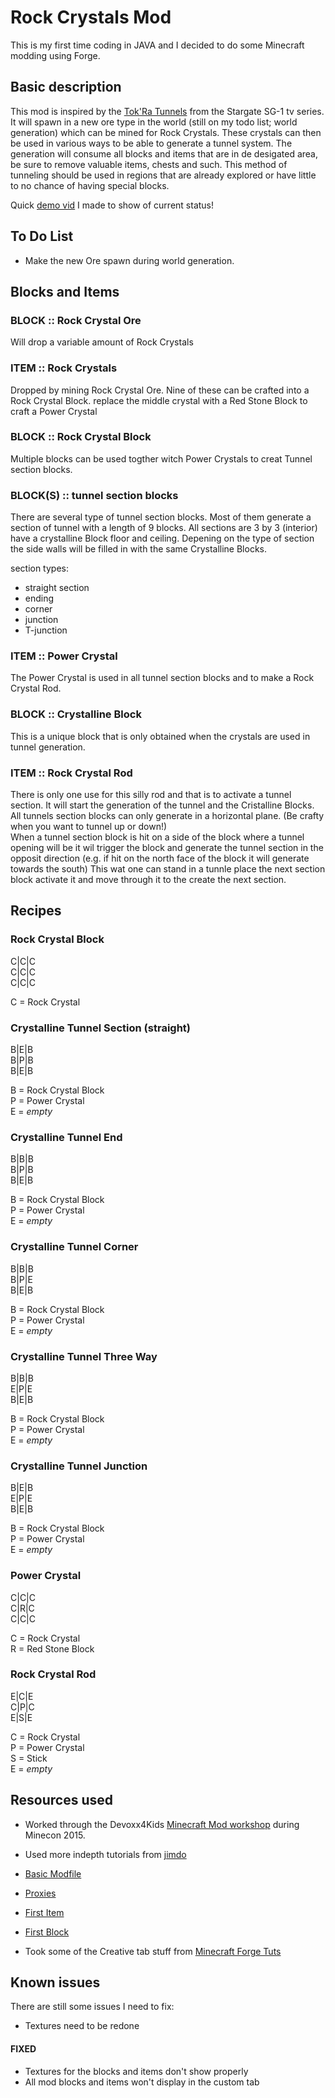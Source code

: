 # Rock Crystals Mod
This is my first time coding in JAVA and I decided to do some Minecraft modding using Forge.

## Basic description
This mod is inspired by the [Tok'Ra Tunnels](http://stargate.wikia.com/wiki/Tok'ra_tunnel) from the Stargate SG-1 tv series.
It will spawn in a new ore type in the world (still on my todo list; world generation) which can be mined for Rock Crystals.
These crystals can then be used in various ways to be able to generate a tunnel system. The generation will consume all blocks and items that are in de desigated area, be sure to remove valuable items, chests and such. This method of tunneling should be used in regions that are already explored or have little to no chance of having special blocks.

Quick [demo vid](https://youtu.be/Ggz6RaoXq9g) I made to show of current status!

## To Do List
- Make the new Ore spawn during world generation.

## Blocks and Items

### BLOCK :: Rock Crystal Ore
Will drop a variable amount of Rock Crystals

### ITEM :: Rock Crystals
Dropped by mining Rock Crystal Ore. Nine of these can be crafted into a Rock Crystal Block. replace the middle crystal with a Red Stone Block to craft a Power Crystal

### BLOCK :: Rock Crystal Block
Multiple blocks can be used togther witch Power Crystals to creat Tunnel section blocks.

### BLOCK(S) :: tunnel section blocks
There are several type of tunnel section blocks. Most of them generate a section of tunnel with a length of 9 blocks. All sections are 3 by 3 (interior) have a crystalline Block floor and ceiling. Depening on the type of section the side walls will be filled in with the same Crystalline Blocks.  

section types:
- straight section
- ending
- corner
- junction
- T-junction

### ITEM :: Power Crystal
The Power Crystal is used in all tunnel section blocks and to make a Rock Crystal Rod.

### BLOCK :: Crystalline Block
This is a unique block that is only obtained when the crystals are used in tunnel generation.

### ITEM :: Rock Crystal Rod
There is only one use for this silly rod and that is to activate a tunnel section. It will start the generation of the tunnel and the Cristalline Blocks. All tunnels section blocks can only generate in a horizontal plane. (Be crafty when you want to tunnel up or down!)  
When a tunnel section block is hit on a side of the block where a tunnel opening will be it wil trigger the block and generate the tunnel section in the opposit direction (e.g. if hit on the north face of the block it will generate towards the south) This wat one can stand in a tunnle place the next section block activate it and move through it to the create the next section.

## Recipes

### Rock Crystal Block
C|C|C  
C|C|C  
C|C|C  

C = Rock Crystal

### Crystalline Tunnel Section (straight)
B|E|B  
B|P|B  
B|E|B  

B = Rock Crystal Block  
P = Power Crystal  
E = *empty*  

### Crystalline Tunnel End
B|B|B  
B|P|B  
B|E|B  

B = Rock Crystal Block  
P = Power Crystal  
E = *empty*  

### Crystalline Tunnel Corner
B|B|B  
B|P|E  
B|E|B  

B = Rock Crystal Block  
P = Power Crystal  
E = *empty*  

### Crystalline Tunnel Three Way
B|B|B  
E|P|E  
B|E|B  

B = Rock Crystal Block  
P = Power Crystal  
E = *empty*  

### Crystalline Tunnel Junction
B|E|B  
E|P|E  
B|E|B  

B = Rock Crystal Block  
P = Power Crystal  
E = *empty*  

### Power Crystal
C|C|C  
C|R|C  
C|C|C  

C = Rock Crystal  
R = Red Stone Block

### Rock Crystal Rod
E|C|E  
C|P|C  
E|S|E  

C = Rock Crystal  
P = Power Crystal  
S = Stick  
E = *empty*

## Resources used

- Worked through the Devoxx4Kids [Minecraft Mod workshop](https://github.com/devoxx4kids/materials/tree/master/workshops/minecraft) during Minecon 2015.

- Used more indepth tutorials from [jimdo](http://bedrockminer.jimdo.com/modding-tutorials/basic-modding-1-8/)
 - [Basic Modfile](http://bedrockminer.jimdo.com/modding-tutorials/basic-modding-1-8/basic-modfile/)
 - [Proxies](http://bedrockminer.jimdo.com/modding-tutorials/basic-modding-1-8/proxies/)
 - [First Item](http://bedrockminer.jimdo.com/modding-tutorials/basic-modding-1-8/first-item/)
 - [First Block](http://bedrockminer.jimdo.com/modding-tutorials/basic-modding-1-8/first-block/)

- Took some of the Creative tab stuff from [Minecraft Forge Tuts](http://tutorials.darkhax.net/custom-creative-tabs.html)

## Known issues
There are still some issues I need to fix:
- Textures need to be redone

#### FIXED
- Textures for the blocks and items don't show properly
- All mod blocks and items won't display in the custom tab